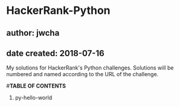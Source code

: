 # HackerRank-Python
## author: jwcha
## date created: 2018-07-16

My solutions for HackerRank's Python challenges.
Solutions will be numbered and named according to the URL of the challenge.

#**TABLE OF CONTENTS**
001. py-hello-world
